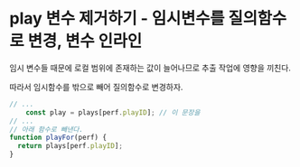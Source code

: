 # play 변수 제거하기 - 임시변수를 질의함수로 변경, 변수 인라인

임시 변수들 때문에 로컬 범위에 존재하는 값이 늘어나므로 추출 작업에 영향을 끼친다.

따라서 임시함수를 밖으로 빼어 질의함수로 변경하자.

```js
// ...
    const play = plays[perf.playID]; // 이 문장을
// ... 
// 아래 함수로 빼낸다.
function playFor(perf) {
  return plays[perf.playID];
}
```
